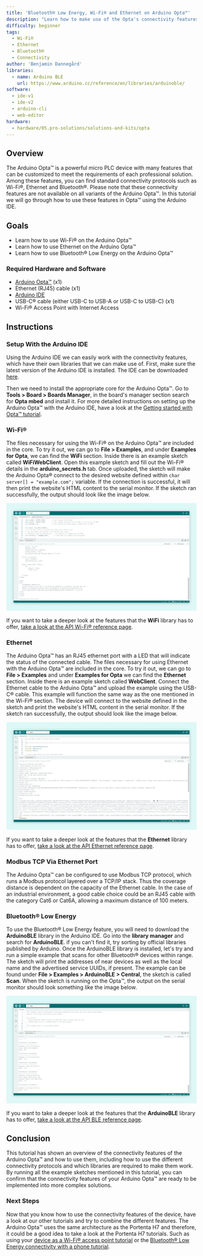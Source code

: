 ```yaml
---
title: 'Bluetooth® Low Energy, Wi-Fi® and Ethernet on Arduino Opta™'
description: "Learn how to make use of the Opta's connectivity features."
difficulty: beginner
tags:
  - Wi-Fi®
  - Ethernet
  - Bluetooth®
  - Connectivity
author: 'Benjamin Dannegård'
libraries:
  - name: Arduino BLE
    url: https://www.arduino.cc/reference/en/libraries/arduinoble/
software:
  - ide-v1
  - ide-v2
  - arduino-cli
  - web-editor
hardware:
  - hardware/05.pro-solutions/solutions-and-kits/opta
---
```


## Overview

The Arduino Opta™ is a powerful micro PLC device with many features that can be customized to meet the requirements of each professional solution. Among these features, you can find standard connectivity protocols such as Wi-Fi®, Ethernet and Bluetooth®. Please note that these connectivity features are not available on all variants of the Arduino Opta™. In this tutorial we will go through how to use these features in Opta™ using the Arduino IDE.

## Goals

- Learn how to use Wi-Fi® on the Arduino Opta™
- Learn how to use Ethernet on the Arduino Opta™
- Learn how to use Bluetooth® Low Energy on the Arduino Opta™


### Required Hardware and Software

- [Arduino Opta™](https://store.arduino.cc/pages/opta) (x1)
- Ethernet (RJ45) cable (x1)
- [Arduino IDE](https://www.arduino.cc/en/software)
- USB-C® cable (either USB-C to USB-A or USB-C to USB-C) (x1)
- Wi-Fi® Access Point with Internet Access

## Instructions

### Setup With the Arduino IDE

Using the Arduino IDE we can easily work with the connectivity features, which have their own libraries that we can make use of. First, make sure the latest version of the Arduino IDE is installed. The IDE can be downloaded [here](https://www.arduino.cc/en/software).

Then we need to install the appropriate core for the Arduino Opta™. Go to **Tools > Board > Boards Manager**, in the board's manager section search for **Opta mbed** and install it. For more detailed instructions on setting up the Arduino Opta™ with the Arduino IDE, have a look at the [Getting started with Opta™ tutorial](/tutorials/opta/getting-started).

### Wi-Fi®

The files necessary for using the Wi-Fi® on the Arduino Opta™ are included in the core. To try it out, we can go to **File > Examples**, and under **Examples for Opta**, we can find the **WiFi** section. Inside there is an example sketch called **WiFiWebClient**. Open this example sketch and fill out the Wi-Fi® details in the **arduino_secrets.h** tab. Once uploaded, the sketch will make the Arduino Opta® connect to the desired website defined within `char server[] = "example.com";` variable. If the connection is successful, it will then print the website's HTML content to the serial monitor. If the sketch ran successfully, the output should look like the image below.

![Running Wi-Fi® sketch on the Arduino Opta™ in the Arduino IDE](assets/opta-wifi.png)

If you want to take a deeper look at the features that the **WiFi** library has to offer, [take a look at the API Wi-Fi® reference page](https://www.arduino.cc/reference/en/libraries/wifi/).

### Ethernet

The Arduino Opta™ has an RJ45 ethernet port with a LED that will indicate the status of the connected cable. The files necessary for using Ethernet with the Arduino Opta™ are included in the core. To try it out, we can go to **File > Examples** and under **Examples for Opta** we can find the **Ethernet** section. Inside there is an example sketch called **WebClient**. Connect the Ethernet cable to the Arduino Opta™ and upload the example using the USB-C® cable. This example will function the same way as the one mentioned in the Wi-Fi® section. The device will connect to the website defined in the sketch and print the website's HTML content in the serial monitor. If the sketch ran successfully, the output should look like the image below.

![Running the Ethernet sketch on the Arduino Opta™ in the Arduino IDE](assets/opta-ethernet.png)

If you want to take a deeper look at the features that the **Ethernet** library has to offer, [take a look at the API Ethernet reference page](https://www.arduino.cc/reference/en/libraries/ethernet/).

### Modbus TCP Via Ethernet Port

The Arduino Opta™ can be configured to use Modbus TCP protocol, which runs a Modbus protocol layered over a TCP/IP stack. Thus the coverage distance is dependent on the capacity of the Ethernet cable. In the case of an industrial environment, a good cable choice could be an RJ45 cable with the category Cat6 or Cat6A, allowing a maximum distance of 100 meters.

### Bluetooth® Low Energy

To use the Bluetooth® Low Energy feature, you will need to download the **ArduinoBLE** library in the Arduino IDE. Go into the **library manager** and search for **ArduinoBLE**. if you can't find it, try sorting by official libraries published by Arduino. Once the ArduinoBLE library is installed, let's try and run a simple example that scans for other Bluetooth® devices within range. The sketch will print the addresses of near devices as well as the local name and the advertised service UUIDs, if present. The example can be found under **File > Examples > ArduinoBLE > Central**, the sketch is called **Scan**. When the sketch is running on the Opta™, the output on the serial monitor should look something like the image below.

![Bluetooth® sketch running on the Opta™](assets/opta-ble.png)

If you want to take a deeper look at the features that the **ArduinoBLE** library has to offer, [take a look at the API BLE reference page](https://www.arduino.cc/reference/en/libraries/arduinoble/).

## Conclusion

This tutorial has shown an overview of the connectivity features of the Arduino Opta™ and how to use them, including how to use the different connectivity protocols and which libraries are required to make them work. By running all the example sketches mentioned in this tutorial, you can confirm that the connectivity features of your Arduino Opta™ are ready to be implemented into more complex solutions.

### Next Steps

Now that you know how to use the connectivity features of the device, have a look at our other tutorials and try to combine the different features. The Arduino Opta™ uses the same architecture as the Portenta H7 and therefore, it could be a good idea to take a look at the Portenta H7 tutorials. Such as using your [device as a Wi-Fi® access point tutorial](https://docs.arduino.cc/tutorials/portenta-h7/wifi-access-point) or the [Bluetooth® Low Energy connectivity with a phone tutorial](https://docs.arduino.cc/tutorials/portenta-h7/ble-connectivity).
